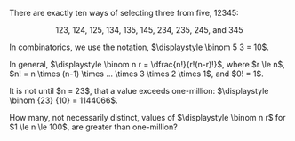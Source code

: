 <p>There are exactly ten ways of selecting three from five, 12345:</p>
<p style="text-align:center;">123, 124, 125, 134, 135, 145, 234, 235, 245, and 345</p>
<p>In combinatorics, we use the notation, $\displaystyle \binom 5 3 = 10$.</p>
<p>In general, $\displaystyle \binom n r = \dfrac{n!}{r!(n-r)!}$, where $r \le n$, $n! = n \times (n-1) \times ... \times 3 \times 2 \times 1$, and $0! = 1$.
</p>
<p>It is not until $n = 23$, that a value exceeds one-million: $\displaystyle \binom {23} {10} = 1144066$.</p>
<p>How many, not necessarily distinct, values of $\displaystyle \binom n r$ for $1 \le n \le 100$, are greater than one-million?</p>
